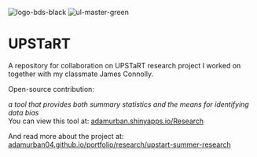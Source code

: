 ![logo-bds-black](https://github.com/user-attachments/assets/b19b7291-3464-4893-affc-f2d01c321ec8)
![ul-master-green](https://github.com/user-attachments/assets/0469a16d-87ac-454a-af42-cf2f1edddbb3)

# UPSTaRT
A repository for collaboration on UPSTaRT research project I worked on together with my classmate James Connolly.

Open-source contribution:

*a tool that provides both summary statistics and the means for identifying data bias*  
You can view this tool at: [adamurban.shinyapps.io/Research](https://adamurban.shinyapps.io/Research/)

And read more about the project at: [adamurban04.github.io/portfolio/research/upstart-summer-research](https://adamurban04.github.io/portfolio/research/upstart-summer-research/)
